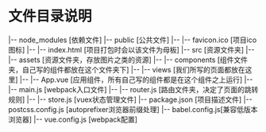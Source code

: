# 文件目录说明
|-- node_modules [依赖文件]
|-- public [公共文件]
|-- |-- favicon.ico [项目ico图标]
|-- |-- index.html [项目打包时会以该文件为母板]
|-- src [资源文件夹]
|-- |-- assets [资源文件夹，存放图片之类的资源]
|-- |-- components [组件文件夹，自己写的组件都放在这个文件夹下]
|-- |-- views [我们所写的页面都放在这里]
|-- |-- App.vue [应用组件，所有自己写的组件都是在这个组件之上运行]
|-- |-- main.js [webpack入口文件]
|-- |-- router.js [路由文件夹，决定了页面的跳转规则]
|-- |-- store.js [vuex状态管理文件]
|-- package.json [项目描述文件]
|-- postcss.config.js [autoprefixer浏览器前缀处理]
|-- babel.config.js[兼容低版本浏览器]
|-- vue.config.js [webpack配置]


